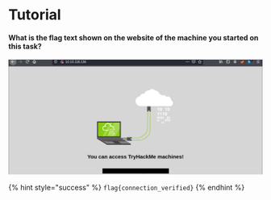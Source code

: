 # Tutorial

#### What is the flag text shown on the website of the machine you started on this task?

![](<../../.gitbook/assets/Screenshot from 2021-09-05 08-23-01.png>)

{% hint style="success" %}
`flag{connection_verified}`
{% endhint %}


